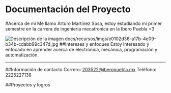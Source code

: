 # Documentación del Proyecto


#Acerca de mi 
Me llamo Arturo Martínez Sosa, estoy estudiando mi primer semestre en la carrera de ingenieria mecatronica en la Ibero Puebla <3

![Descripción de la imagen](./imgs/e0102d36-a17b-4e09-b34b-cdabb99c347d.jpg)
docs/recursos/imgs/e0102d36-a17b-4e09-b34b-cdabb99c347d.jpg
##Intereses y enfoques 
Estoy interesado y enfocado en aprender acerca de electrónica, mecánica, programación y automatización. 


---
##Información de contacto 
Correro: 203522@iberopuebla.mx
Teléfono: 2225227138

##Proyectos y logros



